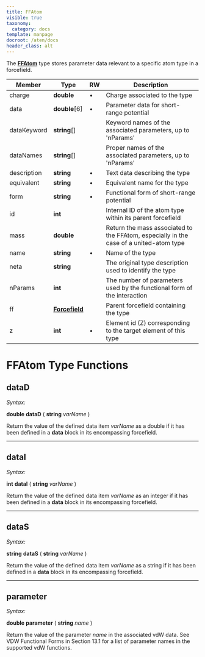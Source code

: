 ```yaml
---
title: FFAtom
visible: true
taxonomy:
  category: docs
template: manpage
docroot: /aten/docs
header_class: alt
---
```


The [**FFAtom**](/aten/docs/scripting/variabletypes/ffatom) type stores parameter data relevant to a specific atom type in a forcefield.
 
| Member | Type | RW | Description |
|--------|------|----|-------------|
| charge | **double** | • | Charge associated to the type |
| data | **double**[6] | • | Parameter data for short-range potential |
| dataKeyword | **string**\[\] | | Keyword names of the associated parameters, up to 'nParams' |
| dataNames | **string**\[\] | | Proper names of the associated parameters, up to 'nParams' |
| description | **string** | • | Text data describing the type |
| equivalent | **string** | • | Equivalent name for the type |
| form | **string** | • | Functional form of short-range potential |
| id | **int** | | Internal ID of the atom type within its parent forcefield |
| mass | **double** | | Return the mass associated to the FFAtom, especially in the case of a united-atom type |
| name | **string** | • | Name of the type |
| neta | **string** | | The original type description used to identify the type |
| nParams | **int** | | The number of parameters used by the functional form of the interaction |
| ff | [**Forcefield**](/aten/docs/scripting/variabletypes/forcefield) | | Parent forcefield containing the type |
| z | **int** | • | Element id (Z) corresponding to the target element of this type |

# FFAtom Type Functions

## dataD <a id="datad"></a>

_Syntax:_

**double** **dataD** ( **string** _varName_ )

Return the value of the defined data item _varName_ as a double if it has been defined in a **data** block in its encompassing forcefield.

---

## dataI <a id="datai"></a>

_Syntax:_

**int** **dataI** ( **string** _varName_ )

Return the value of the defined data item _varName_ as an integer if it has been defined in a **data** block in its encompassing forcefield.

---

## dataS <a id="datas"></a>

_Syntax:_

**string** **dataS** ( **string** _varName_ )

Return the value of the defined data item _varName_ as a string if it has been defined in a **data** block in its encompassing forcefield.

---

## parameter <a id="parameter"></a>

_Syntax:_

**double** **parameter** ( **string** _name_ )

Return the value of the parameter _name_ in the associated vdW data. See VDW Functional Forms in Section 13.1 for a list of parameter names in the supported vdW functions.


